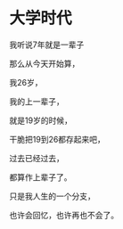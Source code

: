 ﻿# 大学时代

我听说7年就是一辈子

那么从今天开始算，

我26岁，

我的上一辈子，

就是19岁的时候，

干脆把19到26都存起来吧，

过去已经过去，

都算作上辈子了。

只是我人生的一个分支，

也许会回忆，也许再也不会了。